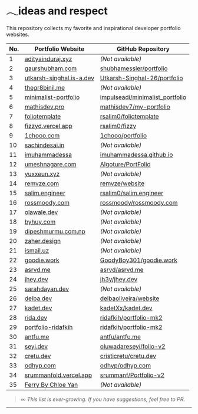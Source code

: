 # 𓂃ideas and respect

This repository collects my favorite and inspirational developer portfolio websites.

| No. | Portfolio Website                                                 | GitHub Repository                                                                  |
| --- | ----------------------------------------------------------------- | ---------------------------------------------------------------------------------- |
| 1   | [adityainduraj.xyz](https://www.adityainduraj.xyz/)                  | _(Not available)_                                                                |
| 2   | [gaurshubham.com](https://gaurshubham.com/)                          | [shubhamessier/portfolio](https://github.com/shubhamessier/portfolio)                 |
| 3   | [utkarsh-singhal.is-a.dev](https://utkarsh-singhal.is-a.dev/)        | [Utkarsh-Singhal-26/portfolio](https://github.com/Utkarsh-Singhal-26/portfolio)       |
| 4   | [thegr8binil.me](https://www.thegr8binil.me/)                        | _(Not available)_                                                                |
| 5   | [minimalist-portfolio](https://minimalist-portfolio-phi.vercel.app/) | [impulseadi/minimalist_portfolio](https://github.com/impulseadi/minimalist_portfolio) |
| 6   | [mathisdev.pro](https://mathisdev.pro/)                              | [mathisdev7/my-portfolio](https://github.com/mathisdev7/my-portfolio)                 |
| 7   | [foliotemplate](https://foliotemplate.vercel.app/)                   | [rsalim0/foliotemplate](https://github.com/rsalim0/foliotemplate)                     |
| 8   | [fizzyd.vercel.app](https://fizzyd.vercel.app/)                      | [rsalim0/fizzy](https://github.com/rsalim0/fizzy)                                     |
| 9   | [1chooo.com](https://1chooo.com/)                                    | [1chooo/portfolio](https://github.com/1chooo/portfolio)                               |
| 10  | [sachindesai.in](https://www.sachindesai.in/)                        | _(Not available)_                                                                |
| 11  | [imuhammadessa](https://muhammadessa.vercel.app/)                    | [imuhammadessa.github.io](https://github.com/imuhammadessa/imuhammadessa.github.io)   |
| 12  | [umeshnagare.com](https://umeshnagare.com/)                          | [Algoture/PortFolio](https://github.com/Algoture/PortFolio)                           |
| 13  | [yuxxeun.xyz](https://yuxxeun.xyz/)                                  | _(Not available)_                                                                |
| 14  | [remvze.com](https://remvze.com/)                                    | [remvze/website](https://github.com/remvze/website)                                   |
| 15  | [salim.engineer](https://www.salim.engineer/)                        | [rsalim0/salim.engineer](https://github.com/rsalim0/salim.engineer)                   |
| 16  | [rossmoody.com](https://rossmoody.com/)                              | [rossmoody/rossmoody.com](https://github.com/rossmoody/rossmoody.com)                 |
| 17  | [olawale.dev](https://www.olawale.dev/)                              | _(Not available)_                                                                |
| 18  | [byhuy.com](https://www.byhuy.com/)                                  | _(Not available)_                                                                |
| 19  | [dipeshmurmu.com.np](https://dipeshmurmu.com.np/)                    | _(Not available)_                                                                |
| 20  | [zaher.design](https://zaher.design/)                                | _(Not available)_                                                                |
| 21  | [ismail.uz](https://ismail.uz/)                                      | _(Not available)_                                                                |
| 22  | [goodie.work](https://www.goodie.work/)                              | [GoodyBoy301/goodie.work](https://github.com/GoodyBoy301/goodie.work)                 |
| 23  | [asrvd.me](https://asrvd.me/)                                        | [asrvd/asrvd.me](https://github.com/asrvd/asrvd.me)                                   |
| 24  | [jhey.dev](https://www.jhey.dev/)                                    | [jh3y/jhey.dev](https://github.com/jh3y/jhey.dev/tree/main/site)                      |
| 25  | [sarahdayan.dev](https://www.sarahdayan.dev/)                        | _(Not available)_                                                                |
| 26  | [delba.dev](https://delba.dev/)                                      | [delbaoliveira/website](https://github.com/delbaoliveira/website)                     |
| 27  | [kadet.dev](https://kadet.dev/)                                      | [kadetXx/kadet.dev](https://github.com/kadetXx/kadet.dev)                             |
| 28  | [rida.dev](https://rida.dev/)                                        | [ridafkih/portfolio-mk2](https://github.com/ridafkih/portfolio-mk2)                   |
| 29  | [portfolio-ridafkih](https://portfolio-ridafkih.vercel.app/)         | [ridafkih/portfolio-mk2](https://github.com/ridafkih/portfolio-mk2)                   |
| 30  | [antfu.me](https://antfu.me/)                                        | [antfu/antfu.me](https://github.com/antfu/antfu.me)                                   |
| 31  | [seyi.dev](https://www.seyi.dev/)                                    | [oluwadareseyi/folio-v2](https://github.com/oluwadareseyi/folio-v2)                   |
| 32  | [cretu.dev](https://cretu.dev/)                                      | [cristicretu/cretu.dev](https://github.com/cristicretu/cretu.dev)                     |
| 33  | [odhyp.com](https://odhyp.com/)                                      | [odhyp/odhyp.com](https://github.com/odhyp/odhyp.com)                                 |
| 34  | [srummanfold.vercel.app](https://srummanfold.vercel.app/)            | [srummanf/Portfolio-v2](https://github.com/srummanf/Portfolio-v2)                     |
| 35  | [Ferry By Chloe Yan](https://www.chloeyan.me/ferry)                  | _(Not available)_                                                                |

> _∞ This list is ever-growing. If you have suggestions, feel free to PR._

---
